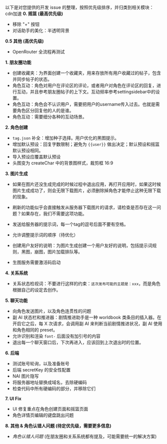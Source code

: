 以下是对您提供的开发 issue 的整理，按照优先级排序，并归类到相关模块：
cdn加速
**0. 摇篮 (最高优先级)**

*   移除 "+" 按钮
*   对话助手的美化：半透明背景

**0.5 其他 (高优先级)**

*   OpenRouter 全流程再测试

**1. 朋友圈功能**

*   创建收藏夹：为界面创建一个收藏夹，用来存放所有用户收藏过的帖子，包含并同步帖子的状态。
*   角色互动：角色对用户在评论区的评论，或者用户对角色在评论区的回复，进行互动，并且参考朋友圈帖子的上下文。互动频率参考settingsidebar中的设置。
*   角色互动：角色会不认识用户，需要把用户的username传入过去。也就是需要角色区分回复他的人的是谁。
*   角色互动：需要细分各种的互动场景。

**2. 角色创建**

*   `tag.json` 补全：增加种子选择。用户优化的黑图提示。
*   增加默认预设：回复字数限制；避免为 `{{user}}` 做出决定；默认预设和摇篮默认预设相同。
*   导入预设应覆盖默认预设
*   头图变为 createChar 中的背景图样式，裁剪框 16:9

**3. 图片生成**

*   如果在图片还没生成完成的时候过程中退出应用，再打开应用时，如果这时候图片生成成功了，则会无限下载图片，必须删除掉角色才能停止这种无限下载的现象。
*   刷新的功能似乎会直接触发从服务器下载图片的请求，请检查是否存在这一问题？如果存在，我们不需要这项功能。
*   发送给服务器的提示词，每一个tag的逗号后面不要有空格。


*   允许调整提示词的顺序（待优化）
*   创建用户友好的说明：为图片生成创建一个用户友好的说明，包括提示词规则，黑图，崩图，图片加载排队等。


*   生图服务需要激活码启动

**4. 关系系统**

*   关系状态检视词：不要进行这样的约束：`这次发布可能的主题是：xxx`，而是角色根据自己的设定去创作。

**5. 聊天功能**

*   向角色发送图片，以及角色连贯性的问题
*   副 AI 状态栏和推进器：剧情推进助手是一种 worldbook 类条目的插入器。在开启它之后，每 X 次请求，会调用副 AI 来判断当前剧情推进状况，副 AI 使用和角色相同的 preset。
*   允许识别和渲染 `font-` 后面没有加引号的内容
*   退出每一个聊天窗口后，下次再进入，应该回到上次退出时的位置。

**6. 后端**

*   测试账号轮询，以及准备账号
*   后端 secretKey 的安全性配置
*   NAI 图片隐写
*   将服务器地址替换成域名，去除硬编码
*   检查代码中所有硬编码的部分，并移除它们

**7. UI Fix**

*   UI 修复重点在角色创建页面和摇篮页面
*   角色详情页编辑的键盘跳出问题

**8. 其他 & 角色认错人问题 (待定优先级，需要更多信息)**

*   *角色认错人问题* (在朋友圈和关系系统都有提及，可能需要统一的解决方案)